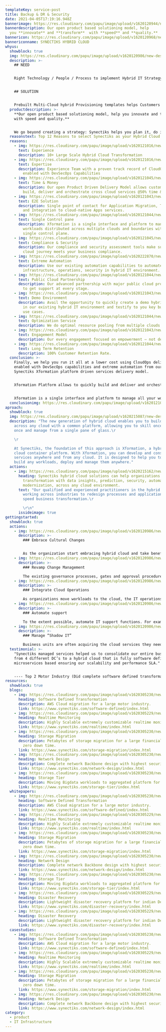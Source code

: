 ```yaml
---
templateKey: service-post
title: Backup & DR & Security
date: 2021-04-05T17:19:16.948Z
bannerimage: https://res.cloudinary.com/papu/image/upload/v1620120944/new-design/hybrid-cloud/banner-img_zhctqv.jpg
bannerdescription: Our open product based solutioning model, help
  you **innovate** and **transform**  with **speed** and **quality.**
bannericon: https://res.cloudinary.com/papu/image/upload/v1620120968/new-design/hybrid-cloud/banner-icon-img_zau5bm.png
bannericonname: SYNECTIKS HYBRID CLOUD
whyus:
  showblock: true
  img: https://res.cloudinary.com/papu/image/upload/v1620120986/new-design/hybrid-cloud/hybrid-cloud-image_grzavr.jpg
  description: >-
    ## NEED


    Right Technology / People / Process to implement Hybrid IT Strategy that scale across Clouds and offers maximum Security. Innovation Speed at Optimal economics.


    ## SOLUTION


    Prebuilt Multi-Cloud hybrid Provisioning templates helps Customers to quickly Build. Deliver and Orchestrate cross Cloud Services @50% Time & Cost. Existing Automation capabilities to Automate Infrastructure, Operations, Security in Hybrid IT environment
  productdescription: >-
    **Our open product based solutioning model, help you innovate and transform
    with speed and quality.**


    We go beyond creating a strategy: Synectiks helps you plan it, do it, run it and manage it. Synectiks Xformation Platform allows to quickly build and deliver and orchestrate hybrid cloud services, at-scale, repeatable offerings and solutions that help to drive your Hybrid Cloud journey @50% time & cost. Xformation is a single interface and platform to manage all your workloads distributed across multiple clouds and boundaries within a single control plane. Finally, we help you run it all at a lower cost using CloudOps delivery enabled with DevSecOps capabilities and extreme automation.
  reasonstext: Top 12 Reasons to select Synectiks as your Hybrid Cloud Partner
  reasons:
    - img: https://res.cloudinary.com/papu/image/upload/v1620121016/new-design/hybrid-cloud/experience_xgb6fu.jpg
      text: Experience
      description: 10+ Large Scale Hybrid Cloud Transformation
    - img: https://res.cloudinary.com/papu/image/upload/v1620121016/new-design/hybrid-cloud/expertise_rrxipa.jpg
      text: Expertise
      description: Experience Team with a proven track record of CloudOps delivery
        enabled with DevSecOps Capabilities
    - img: https://res.cloudinary.com/papu/image/upload/v1620121045/new-design/hybrid-cloud/time-money_vfsbzw.jpg
      text: Time & Money
      description: Our open Product Driven Delivery Model allows customers to quickly
        build, deliver and orchestrate cross cloud services @50% time & cost.
    - img: https://res.cloudinary.com/papu/image/upload/v1620121043/new-design/hybrid-cloud/e2e-solution_pl64jw.jpg
      text: E2E Solution
      description: Single point of contact for Application Migration, Transformation
        and Integration to cloud-native Apps services.
    - img: https://res.cloudinary.com/papu/image/upload/v1620121044/new-design/hybrid-cloud/single-control-pane_znkvet.jpg
      text: Single Control pane
      description: Xformation is a single interface and platform to manage all your
        workloads distributed across multiple clouds and boundaries within a
        single control plane.
    - img: https://res.cloudinary.com/papu/image/upload/v1620121045/new-design/hybrid-cloud/compliance-security_ysw8nm.jpg
      text: Compliance & Security
      description: Our compliance and security assessment tools make sure your hybrid
        cloud journey meets your business compliance.
    - img: https://res.cloudinary.com/papu/image/upload/v1620222870/new-design/hybrid-cloud/extreme-automation_yk9gzn.jpg
      text: Extreme Automation
      description: Use our existing automation capabilities to automate
        infrastructure, operations, security in hybrid IT environment.
    - img: https://res.cloudinary.com/papu/image/upload/v1620121044/new-design/hybrid-cloud/public-cloud-partnership_qmst7o.jpg
      text: Public Cloud Partnership
      description: Our advanced partnership with major public cloud providers help you
        to get support at every stage.
    - img: https://res.cloudinary.com/papu/image/upload/v1620121043/new-design/hybrid-cloud/demo-environment_jx5des.jpg
      text: Demo Environment
      description: Avail the opportunity to quickly create a demo hybrid cloud setup
        in our existing hybrid IT environment and testify to you key business
        use cases.
    - img: https://res.cloudinary.com/papu/image/upload/v1620121044/new-design/hybrid-cloud/optimization-service_qyylkr.jpg
      text: Optimization Service
      description: We do optimal resource pooling from multiple clouds.
    - img: https://res.cloudinary.com/papu/image/upload/v1620121043/new-design/hybrid-cloud/engagement-model_wfxnsk.jpg
      text: Engagement Model
      description: Our every engagement focused on empowerment – not dependency
    - img: https://res.cloudinary.com/papu/image/upload/v1620121044/new-design/hybrid-cloud/long-term-retention_nm2mea.jpg
      text: Long Term Retention
      description: 100% Customer Retention Rate.
  conclusion: >-
    Finally, we help you run it all at a lower cost using CloudOps delivery
    enabled with DevSecOps capabilities and extreme automation from our
    Synectiks Xformation platform driven services delivery model.


    Xformation Platform allows to quickly build and deliver and orchestrate cross cloud services, at-scale, repeatable offerings and solutions that help to **drive** your Hybrid Cloud journey @50% time & cost.


    Xformation is a single interface and platform to manage all your workloads distributed across multiple clouds and boundaries within a single control plane.
  conclusionimg: https://res.cloudinary.com/papu/image/upload/v1620121053/new-design/hybrid-cloud/xformation-img_bop4h8.jpg
aproach:
  showblock: true
  img: https://res.cloudinary.com/papu/image/upload/v1620215087/new-design/hybrid-cloud/our-approach-img_vqrjlg.jpg
  description: "The new generation of hybrid cloud enables you to build and manage
    across any cloud with a common platform, allowing you to skill once, build
    once and manage from a single pane of glass.\r

    \r

    At Synectiks, the foundation of this approach is Xformation, a hybrid
    cloud container platform. With Xformation, you can develop and consume cloud
    services anywhere and from any cloud. It is designed to help you to quickly
    build any workloads, deploy and manage them anywhere."
  actions:
    - img: https://res.cloudinary.com/papu/image/upload/v1620215162/new-design/hybrid-cloud/services-banner_i6cxdp.jpg
      heading: Synectiks hybrid cloud solutions can help organizations advance digital
        transformation with data insights, prediction, security, automation, and
        modernization, across any cloud environment.
      text: "Our qualified and experienced practitioners in the hybrid approach,
        working across industries to redesign processes and applications to
        speed business transformation.\r

        \r\n"
      issideimage: true
gettingstarted:
  showblock: true
  actions:
    - img: https://res.cloudinary.com/papu/image/upload/v1620120986/new-design/hybrid-cloud/hybrid-cloud-image_grzavr.jpg
      description: >-
        ### Embrace Cultural Changes


        As the organization start embracing hybrid cloud and take benefits of Serverless, PaaS, IoT and edge computing, so the workforce should become more integrated, multifunctional, flexible and agile. Existing and new IT stuffs must adept cloud technologies, agile methodologies so that they can build, deploy and scale applications across multiple infrastructure environments using Agile and DevOps processes. Most importantly companies need to foster a culture of learning at scale.
    - img: https://res.cloudinary.com/papu/image/upload/v1620120986/new-design/hybrid-cloud/hybrid-cloud-image_grzavr.jpg
      description: >-
        ### Revamp Change Management

        The existing governance processes, gates and approval procedures designed for traditional legacy IT environments are no longer appropriate in a cloud environment. Companies should revamp their change management systems to allow changes to happen quickly and, using automated workflows, to reduce manual intervention.
    - img: https://res.cloudinary.com/papu/image/upload/v1620120986/new-design/hybrid-cloud/hybrid-cloud-image_grzavr.jpg
      description: >-
        ### Integrate Cloud Operations

        As organizations move workloads to the cloud, the IT operations function should adapt to manage both on-premises and cloud-based applications. This new model, called CloudOps, can provide continuous integrated operations in a multi-cloud environment to enable rapid response to events, incidents and requests. Adding DevOps to the mix then utilizes automation, integration and organizational change to enable more frequent enhancements that result in higher quality software.
    - img: https://res.cloudinary.com/papu/image/upload/v1620120986/new-design/hybrid-cloud/hybrid-cloud-image_grzavr.jpg
      description: >-
        ### Automate support

        To the extent possible, automate IT support functions. For example, the traditional trouble ticket system can be manually intensive and inefficient. Automation can improve service and free up IT personnel for higher-level activities. Longer term, companies will be able to deploy machine learning and AI to take log data from cloud-based systems and automatically take actions to resolve or even prevent incidents. The idea is to learn once, fix with code and share learnings to improve code over time and scale knowledge."
    - img: https://res.cloudinary.com/papu/image/upload/v1620120986/new-design/hybrid-cloud/hybrid-cloud-image_grzavr.jpg
      description: >-
        ### Manage “Shadow IT”

        Business units are often acquiring the cloud services they need because IT moves too slowly. At some point, those services must be integrated back into the traditional IT environment for operational and security reasons through a services governance model that encompasses hybrid IT elements. In addition, it’s important for CIOs to have a handle on what the enterprise is spending on IT services. The only way to accomplish this is to adopt hybrid IT and demonstrate to business units that IT can support the pace and scale that the business requires."         
  testimonial: >-
    "Synectiks managed services helped us to consolidate our entire business
    from 4 different DC’s to a hybrid cloud that is fully software defined and
    microservices based ensuring our scalability and performance SLA."


    ---- Top 2 Motor Industry (Did complete software defined transformation Modernization)
resources:
  showblock: true
  blogs:
    - img: https://res.cloudinary.com/papu/image/upload/v1620305230/new-design/home-page/Images/CS_SoftwareDefinedTransformation-03250f0e4ba38735d6e41abaa9d0fb54_s6lngd.jpg
      heading: Software Defined Transformation
      description: AWS Cloud migration for a large motor industry.
      link: https://www.synectiks.com/software-defined/index.html
    - img: https://res.cloudinary.com/papu/image/upload/v1620305229/new-design/home-page/Images/CS_Realtime_Monitoring-a62dd5ec305368a459643e196697ffb4_iii8hi.jpg
      heading: Realtime Monitoring
      description: Highly Scalable extremely customizable realtime monitoring platform.
      link: https://www.synectiks.com/realtime/index.html
    - img: https://res.cloudinary.com/papu/image/upload/v1620305230/new-design/home-page/Images/CS_Software_Migration-709c30afb47703d839efb79aeae490da_aqdslm.jpg
      heading: Storage Migration
      description: Petabytes of storage migration for a large financial company with
        zero down time.
      link: https://www.synectiks.com/storage-migration/index.html
    - img: https://res.cloudinary.com/papu/image/upload/v1620305230/new-design/home-page/Images/CS_NetworkDesign-6707341964238c8c2a188a6be01b676a_qla9mk.jpg
      heading: Network Design
      description: Complete network Backbone design with highest security for retail.
      link: https://www.synectiks.com/network-design/index.html
    - img: https://res.cloudinary.com/papu/image/upload/v1620305230/new-design/home-page/Images/CS_StorageTier-103b26051fde75aa4b9b9d5a8a303058_z5sl7u.jpg
      heading: Storage Tier
      description: Moving Bigdata workloads to aggregated platform for a large telco.
      link: https://www.synectiks.com/storage-tier/index.html
  whitepapers:
    - img: https://res.cloudinary.com/papu/image/upload/v1620305230/new-design/home-page/Images/CS_SoftwareDefinedTransformation-03250f0e4ba38735d6e41abaa9d0fb54_s6lngd.jpg
      heading: Software Defined Transformation
      description: AWS Cloud migration for a large motor industry.
      link: https://www.synectiks.com/software-defined/index.html
    - img: https://res.cloudinary.com/papu/image/upload/v1620305229/new-design/home-page/Images/CS_Realtime_Monitoring-a62dd5ec305368a459643e196697ffb4_iii8hi.jpg
      heading: Realtime Monitoring
      description: Highly Scalable extremely customizable realtime monitoring platform.
      link: https://www.synectiks.com/realtime/index.html
    - img: https://res.cloudinary.com/papu/image/upload/v1620305230/new-design/home-page/Images/CS_Software_Migration-709c30afb47703d839efb79aeae490da_aqdslm.jpg
      heading: Storage Migration
      description: Petabytes of storage migration for a large financial company with
        zero down time.
      link: https://www.synectiks.com/storage-migration/index.html
    - img: https://res.cloudinary.com/papu/image/upload/v1620305230/new-design/home-page/Images/CS_NetworkDesign-6707341964238c8c2a188a6be01b676a_qla9mk.jpg
      heading: Network Design
      description: Complete network Backbone design with highest security for retail.
      link: https://www.synectiks.com/network-design/index.html
    - img: https://res.cloudinary.com/papu/image/upload/v1620305230/new-design/home-page/Images/CS_StorageTier-103b26051fde75aa4b9b9d5a8a303058_z5sl7u.jpg
      heading: Storage Tier
      description: Moving Bigdata workloads to aggregated platform for a large telco.
      link: https://www.synectiks.com/storage-tier/index.html
    - img: https://res.cloudinary.com/papu/image/upload/v1620305229/new-design/home-page/Images/CS_DisasterRecovery-f0018cb2716204dce78323c6d403060b_z5fw5g.jpg
      heading: Disaster Recovery
      description: Lightweight disaster recovery platform for indian Defense.
      link: https://www.synectiks.com/disaster-recovery/index.html
    - img: https://res.cloudinary.com/papu/image/upload/v1620305229/new-design/home-page/Images/CS_DisasterRecovery-f0018cb2716204dce78323c6d403060b_z5fw5g.jpg
      heading: Disaster Recovery
      description: Lightweight disaster recovery platform for indian Defense.
      link: https://www.synectiks.com/disaster-recovery/index.html
  casestudies:
    - img: https://res.cloudinary.com/papu/image/upload/v1620305230/new-design/home-page/Images/CS_SoftwareDefinedTransformation-03250f0e4ba38735d6e41abaa9d0fb54_s6lngd.jpg
      heading: Software Defined Transformation
      description: AWS Cloud migration for a large motor industry.
      link: https://www.synectiks.com/software-defined/index.html
    - img: https://res.cloudinary.com/papu/image/upload/v1620305229/new-design/home-page/Images/CS_Realtime_Monitoring-a62dd5ec305368a459643e196697ffb4_iii8hi.jpg
      heading: Realtime Monitoring
      description: Highly Scalable extremely customizable realtime monitoring platform.
      link: https://www.synectiks.com/realtime/index.html
    - img: https://res.cloudinary.com/papu/image/upload/v1620305230/new-design/home-page/Images/CS_Software_Migration-709c30afb47703d839efb79aeae490da_aqdslm.jpg
      heading: Storage Migration
      description: Petabytes of storage migration for a large financial company with
        zero down time.
      link: https://www.synectiks.com/storage-migration/index.html
    - img: https://res.cloudinary.com/papu/image/upload/v1620305230/new-design/home-page/Images/CS_NetworkDesign-6707341964238c8c2a188a6be01b676a_qla9mk.jpg
      heading: Network Design
      description: Complete network Backbone design with highest security for retail.
      link: https://www.synectiks.com/network-design/index.html
category:
  - product
  - IT Infrastructure
---
```

